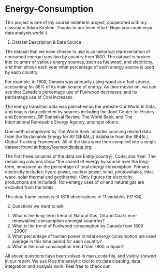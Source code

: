 # Energy-Consumption


This project is one of my course mideterm project, cooperated with my classmate Adam Kirstein. Thanks to our team effort! Hope you could enjor data analysis world :)


1. Dataset Description & Data Source

The dataset that we have chosen to use is an historical representation of consumed energy transition by country from 1800. 
The dataset is broken into columns of various energy sources, such as fuelwood, and electricity, 
and then shows each year what percentage of each energy source is used by each country. 

For example, in 1800, Canada was primarily using wood as a fuel source, accounting for 88% of its main source of energy. 
As time moves on, we can see that Canada's percentage use of Fuelwood decreases, and its percentage use of Coal increases. 

The energy transition data was published on the website Our World In Data, 
and boasts data collected by sources including the Joint Center for History and Economics, 
BP Statistical Review, The World Bank, and The International Renewable Energy Agency, amongst others. 

One method employed by The World Bank includes 
sourcing related data from the Sustainable Energy for All (SE4ALL) database from the SE4ALL Global Tracking Framework. 
All of the data were then compiled into a single dataset found at https://ourworldindata.org. 

The first three columns of the data are Entity(country), Code, and Year. The remaining columns show “the shared of energy by source over the long-term, measured as the percentage of total energy consumption. Primary electricity includes: hydro power, nuclear power, wind, photovoltaics, tidal, wave, solar thermal and geothermal. (Only figures for electricity productions are included). Non-energy uses of oil and natural gas are excluded from the totals . 

This data frame consists of 1816 observations of 11 variables (97 KB). 

2. Questions we want to ask

1) What is the long-term trend of Natural Gas, Oil and Coal ( non-renewables) consumption amongst countries? 
2) What is the trend of Fuelwood consumption by Canada from 1800 -2000? 
3) What percentage of human power in total energy consumption are used average in this time period for each country? 
4) What is the coal consumption trend from 1800 in Spain? 

All above questions have been solved in main_code file, and vividly showed in our report. We use R as the analytic tool to do data cleaning, data integration and analysis work.
Feel free to check out!
